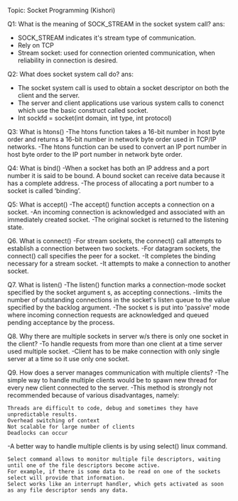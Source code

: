 Topic: Socket Programming (Kishori)

Q1: What is the meaning of SOCK_STREAM in the socket system call? ans:
 - SOCK_STREAM indicates it's stream type of communication.
 - Rely on TCP
 - Stream socket: used for connection oriented communication, when reliability in connection is desired.

Q2: What does socket system call do? ans:
 - The socket system call is used to obtain a socket descriptor on both the client and the server.
 - The server and client applications use various system calls to conenct which use the basic construct called socket.
 - Int sockfd = socket(int domain, int type, int protocol)

Q3: What is htons()
 -The htons function takes a 16-bit number in host byte order and returns a 16-bit number in network byte order used in TCP/IP networks.
 -The htons function can be used to convert an IP port number in host byte order to the IP port number in network byte order.

Q4: What is bind()
 -When a socket has both an IP address and a port number it is said to be bound. A bound socket can receive data because it has a complete address.
 -The process of allocating a port number to a socket is called ‘binding’.

Q5: What is accept()
 -The accept() function accepts a connection on a socket.
 -An incoming connection is acknowledged and associated with an immediately created socket.
 -The original socket is returned to the listening state.

Q6. What is connect()
 -For stream sockets, the connect() call attempts to establish a connection between two sockets.
 -For datagram sockets, the connect() call specifies the peer for a socket.
 -It completes the binding necessary for a stream socket.
 -It attempts to make a connection to another socket.

Q7. What is listen()
 -The listen() function marks a connection-mode socket specified by the socket argument s, as accepting connections.
 -limits the number of outstanding connections in the socket's listen queue to the value specified by the backlog argument.
 -The socket s is put into 'passive' mode where incoming connection requests are acknowledged and queued pending acceptance by the process.

Q8. Why there are multiple sockets in server w/s there is only one socket in the client?
 -To handle requests from more than one client at a time server used multiple socket.
 -Client has to be make connection with only single server at a time so it use only one socket.

Q9. How does a server manages communication with multiple clients?
 -The simple way to handle multiple clients would be to spawn new thread for every new client connected to the server.
 -This method is strongly not recommended because of various disadvantages, namely:

    Threads are difficult to code, debug and sometimes they have unpredictable results.
    Overhead switching of context
    Not scalable for large number of clients
    Deadlocks can occur

 -A better way to handle multiple clients is by using select() linux command.

    Select command allows to monitor multiple file descriptors, waiting until one of the file descriptors become active.
    For example, if there is some data to be read on one of the sockets select will provide that information.
    Select works like an interrupt handler, which gets activated as soon as any file descriptor sends any data.
